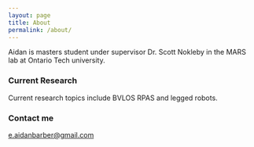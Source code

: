 ```yaml
---
layout: page
title: About
permalink: /about/
---
```


Aidan is masters student under supervisor Dr. Scott Nokleby in the MARS lab at Ontario Tech university.

### Current Research

Current research topics include BVLOS RPAS and legged robots.

### Contact me

[e.aidanbarber@gmail.com](mailto:e.aidanbarber@gmail.com)
